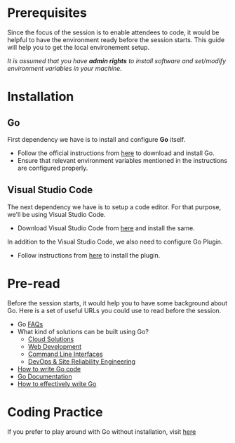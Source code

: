 # Prerequisites

Since the focus of the session is to enable attendees to code, it would be helpful to have the environment ready before the session starts. This guide will help you to get the local environement setup. 

*It is assumed that you have __admin rights__ to install software and set/modify environment variables in your machine.*

# Installation

## Go
First dependency we have is to install and configure __Go__ itself. 
- Follow the official instructions from [here](https://golang.org/doc/install) to download and install Go.
- Ensure that relevant environment variables mentioned in the instructions are configured properly. 

## Visual Studio Code
The next dependency we have is to setup a code editor. For that purpose, we'll be using Visual Studio Code.

- Download Visual Studio Code from [here](https://code.visualstudio.com/Download) and install the same.

In addition to the Visual Studio Code, we also need to configure Go Plugin. 

- Follow instructions from [here](https://marketplace.visualstudio.com/items?itemName=ms-vscode.Go) to install the plugin.

# Pre-read
Before the session starts, it would help you to have some background about Go. Here is a set of useful URLs you could use to read before the session.

- Go [FAQs](https://golang.org/doc/faq)
- What kind of solutions can be built using Go?
    - [Cloud Solutions](https://go.dev/solutions/cloud/)
    - [Web Development](https://go.dev/solutions/webdev/)
    - [Command Line Interfaces](https://go.dev/solutions/clis/)
    - [DevOps & Site Reliability Engineering](https://go.dev/solutions/devops/)
- [How to write Go code](https://golang.org/doc/code.html)
- [Go Documentation](https://golang.org/doc/)
- [How to effectively write Go](https://golang.org/doc/effective_go.html)

# Coding Practice

If you prefer to play around with Go without installation, visit [here](https://play.golang.org/)
